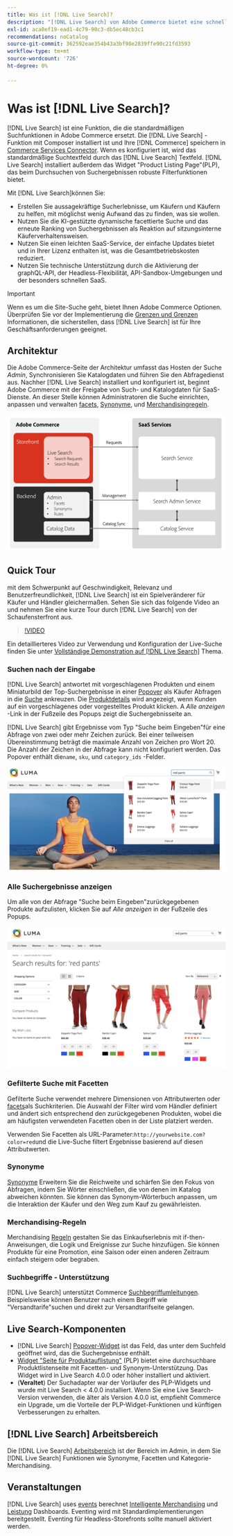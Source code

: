 ```yaml
---
title: Was ist [!DNL Live Search]?
description: "[!DNL Live Search] von Adobe Commerce bietet eine schnelle, relevante und intuitive Sucherfahrung."
exl-id: aca0ef19-ead1-4c79-90c3-db5ec48cb3c1
recommendations: noCatalog
source-git-commit: 362592eae354b43a3bf98e2839ffe90c21fd3593
workflow-type: tm+mt
source-wordcount: '726'
ht-degree: 0%

---
```


# Was ist [!DNL Live Search]?

[!DNL Live Search] ist eine Funktion, die die standardmäßigen Suchfunktionen in Adobe Commerce ersetzt. Die [!DNL Live Search] -Funktion mit Composer installiert ist und Ihre [!DNL Commerce] speichern in [Commerce Services Connector](../landing/saas.md). Wenn es konfiguriert ist, wird das standardmäßige Suchtextfeld durch das [!DNL Live Search] Textfeld. [!DNL Live Search] installiert außerdem das Widget &quot;Product Listing Page&quot;(PLP), das beim Durchsuchen von Suchergebnissen robuste Filterfunktionen bietet.

Mit [!DNL Live Search]können Sie:

- Erstellen Sie aussagekräftige Sucherlebnisse, um Käufern und Käufern zu helfen, mit möglichst wenig Aufwand das zu finden, was sie wollen.
- Nutzen Sie die KI-gestützte dynamische facettierte Suche und das erneute Ranking von Suchergebnissen als Reaktion auf sitzungsinterne Käuferverhaltensweisen.
- Nutzen Sie einen leichten SaaS-Service, der einfache Updates bietet und in Ihrer Lizenz enthalten ist, was die Gesamtbetriebskosten reduziert.
- Nutzen Sie technische Unterstützung durch die Aktivierung der graphQL-API, der Headless-Flexibilität, API-Sandbox-Umgebungen und der besonders schnellen SaaS.

>[!IMPORTANT]
>
>Wenn es um die Site-Suche geht, bietet Ihnen Adobe Commerce Optionen. Überprüfen Sie vor der Implementierung die [Grenzen und Grenzen](boundaries-limits.md) Informationen, die sicherstellen, dass [!DNL Live Search] ist für Ihre Geschäftsanforderungen geeignet.

## Architektur

Die Adobe Commerce-Seite der Architektur umfasst das Hosten der Suche *Admin*, Synchronisieren Sie Katalogdaten und führen Sie den Abfragedienst aus. Nachher [!DNL Live Search] installiert und konfiguriert ist, beginnt Adobe Commerce mit der Freigabe von Such- und Katalogdaten für SaaS-Dienste. An dieser Stelle können Administratoren die Suche einrichten, anpassen und verwalten [facets](facets.md), [Synonyme](synonyms.md), und [Merchandisingregeln](category-merch.md).

![Live-Suchdatenfluss](assets/ls-cs-data-flow.png)

## Quick Tour

mit dem Schwerpunkt auf Geschwindigkeit, Relevanz und Benutzerfreundlichkeit, [!DNL Live Search] ist ein Spielveränderer für Käufer und Händler gleichermaßen. Sehen Sie sich das folgende Video an und nehmen Sie eine kurze Tour durch [!DNL Live Search] von der Schaufensterfront aus.

>[!VIDEO](https://video.tv.adobe.com/v/3418679?quality=12&learn=on)

Ein detaillierteres Video zur Verwendung und Konfiguration der Live-Suche finden Sie unter [Vollständige Demonstration auf [!DNL Live Search]](https://experienceleague.adobe.com/en/docs/commerce-learn/tutorials/getting-started/capabilities/live-search-full-demonstration) Thema.

### Suchen nach der Eingabe

[!DNL Live Search] antwortet mit vorgeschlagenen Produkten und einem Miniaturbild der Top-Suchergebnisse in einer [Popover](storefront-popover.md) als Käufer Abfragen in die [Suche](https://experienceleague.adobe.com/en/docs/commerce-admin/catalog/catalog/search/search) ankreuzen. Die [Produktdetails](https://experienceleague.adobe.com/en/docs/commerce-admin/start/storefront/storefront) wird angezeigt, wenn Kunden auf ein vorgeschlagenes oder vorgestelltes Produkt klicken. A _Alle anzeigen_ -Link in der Fußzeile des Popups zeigt die Suchergebnisseite an.

[!DNL Live Search] gibt Ergebnisse vom Typ &quot;Suche beim Eingeben&quot;für eine Abfrage von zwei oder mehr Zeichen zurück. Bei einer teilweisen Übereinstimmung beträgt die maximale Anzahl von Zeichen pro Wort 20. Die Anzahl der Zeichen in der Abfrage kann nicht konfiguriert werden. Das Popover enthält die`name`, `sku`, und `category_ids` -Felder.

![Beispiel-Storefront - Suche während der Eingabe](assets/storefront-search-as-you-type.png)

### Alle Suchergebnisse anzeigen

Um alle von der Abfrage &quot;Suche beim Eingeben&quot;zurückgegebenen Produkte aufzulisten, klicken Sie auf _Alle anzeigen_ in der Fußzeile des Popups.

![Beispiel-Storefront - Preisfacetten](assets/storefront-view-all-search-results.png)

### Gefilterte Suche mit Facetten

Gefilterte Suche verwendet mehrere Dimensionen von Attributwerten oder [facets](facets.md)als Suchkriterien. Die Auswahl der Filter wird vom Händler definiert und ändert sich entsprechend den zurückgegebenen Produkten, wobei die am häufigsten verwendeten Facetten oben in der Liste platziert werden.

Verwenden Sie Facetten als URL-Parameter:`http://yourwebsite.com?color=red`und die Live-Suche filtert Ergebnisse basierend auf diesen Attributwerten.

### Synonyme

[Synonyme](synonyms.md) Erweitern Sie die Reichweite und schärfen Sie den Fokus von Abfragen, indem Sie Wörter einschließen, die von denen im Katalog abweichen könnten. Sie können das Synonym-Wörterbuch anpassen, um die Interaktion der Käufer und den Weg zum Kauf zu gewährleisten.

### Merchandising-Regeln

Merchandising [Regeln](rules.md) gestalten Sie das Einkaufserlebnis mit if-then-Anweisungen, die Logik und Ereignisse zur Suche hinzufügen. Sie können Produkte für eine Promotion, eine Saison oder einen anderen Zeitraum einfach steigern oder begraben.

### Suchbegriffe - Unterstützung

[!DNL Live Search] unterstützt Commerce [Suchbegriffumleitungen](https://experienceleague.adobe.com/en/docs/commerce-admin/catalog/catalog/search/search-terms). Beispielsweise können Benutzer nach einem Begriff wie &quot;Versandtarife&quot;suchen und direkt zur Versandtarifseite gelangen.

## Live Search-Komponenten

- [!DNL Live Search] [Popover-Widget](storefront-popover.md) ist das Feld, das unter dem Suchfeld geöffnet wird, das die Suchergebnisse enthält.
- [Widget &quot;Seite für Produktauflistung&quot;](plp-styling.md) (PLP) bietet eine durchsuchbare Produktlistenseite mit Facetten- und Synonym-Unterstützung. Das Widget wird in Live Search 4.0.0 oder höher installiert und aktiviert.
- (**Veraltet**) Der Suchadapter war der Vorläufer des PLP-Widgets und wurde mit Live Search &lt; 4.0.0 installiert. Wenn Sie eine Live Search-Version verwenden, die älter als Version 4.0.0 ist, empfiehlt Commerce ein Upgrade, um die Vorteile der PLP-Widget-Funktionen und künftigen Verbesserungen zu erhalten.

## [!DNL Live Search] Arbeitsbereich

Die [!DNL Live Search] [Arbeitsbereich](workspace.md) ist der Bereich im Admin, in dem Sie [!DNL Live Search] Funktionen wie Synonyme, Facetten und Kategorie-Merchandising.

## Veranstaltungen

[!DNL Live Search] uses [events](events.md) berechnet [Intelligente Merchandising](category-merch.md) und [Leistung](performance.md) Dashboards. Eventing wird mit Standardimplementierungen bereitgestellt. Eventing für Headless-Storefronts sollte manuell aktiviert werden.
